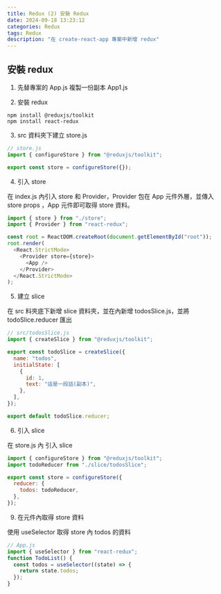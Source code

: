 ```yaml
---
title: Redux (2) 安裝 Redux
date: 2024-09-18 13:23:12
categories: Redux
tags: Redux
description: "在 create-react-app 專案中新增 redux"
---
```


## 安裝 redux

1. 先替專案的 App.js 複製一份副本 App1.js

2. 安裝 redux

```
npm install @reduxjs/toolkit
npm install react-redux
```

3. src 資料夾下建立 store.js

```js
// store.js
import { configureStore } from "@reduxjs/toolkit";

export const store = configureStore({});
```

4. 引入 store

在 index.js 內引入 store 和 Provider，Provider 包在 App 元件外層，並傳入 store props ，App 元件即可取得 store 資料。

```js
import { store } from "./store";
import { Provider } from "react-redux";

const root = ReactDOM.createRoot(document.getElementById("root"));
root.render(
  <React.StrictMode>
    <Provider store={store}>
      <App />
    </Provider>
  </React.StrictMode>
);
```

5. 建立 slice

在 src 料夾底下新增 slice 資料夾，並在內新增 todosSlice.js，並將 todoSlice.reducer 匯出

```js
// src/todosSlice.js
import { createSlice } from "@reduxjs/toolkit";

export const todoSlice = createSlice({
  name: "todos",
  initialState: [
    {
      id: 1,
      text: "這是一段話(副本)",
    },
  ],
});

export default todoSlice.reducer;
```

6. 引入 slice

在 store.js 內 引入 slice

```js
import { configureStore } from "@reduxjs/toolkit";
import todoReducer from "./slice/todosSlice";

export const store = configureStore({
  reducer: {
    todos: todoReducer,
  },
});
```

9. 在元件內取得 store 資料

使用 useSelector 取得 store 內 todos 的資料

```js
// App.js
import { useSelector } from "react-redux";
function TodoList() {
  const todos = useSelector((state) => {
    return state.todos;
  });
}
```
